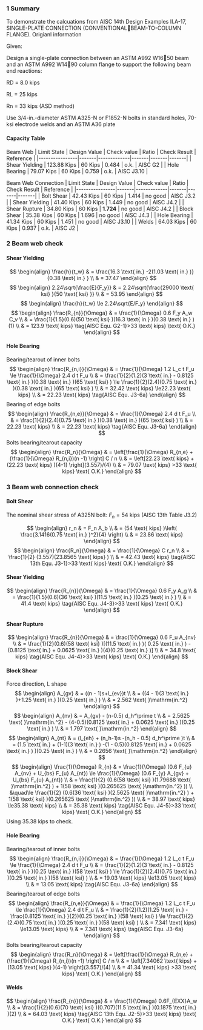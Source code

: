 ### 1 Summary
 
To demonstrate the calcuations from AISC 14th Design Examples 
II.A-17, SINGLE-PLATE CONNECTION (CONVENTIONALBEAM-TO-COLUMN FLANGE). Origianl information

Given:

Design a single-plate connection between an ASTM A992 W1650 beam and an ASTM A992 W1490 column
flange to support the following beam end reactions:

RD = 8.0 kips 

RL = 25 kips 

Rn = 33 kips (ASD method) 

Use 3/4-in.-diameter ASTM A325-N or F1852-N bolts in standard holes, 70-ksi electrode welds and an ASTM A36 plate 

#### Capacity Table
Beam Web
| Limit State    | Design Value | Check value | Ratio | Check Result | Reference |
|----------------|-------|-------------|-------|-------|-------|
| Shear Yielding | 123.88 Kips | 60 Kips | 0.484 | o.k. | AISC G2 |
| Hole Bearing | 79.07 Kips | 60 Kips | 0.759 | o.k. | AISC J3.10 |

Beam Web Connection
| Limit State    | Design Value | Check value | Ratio | Check Result | Reference |
|----------------|-------|-------------|-------|-------|-------|
| Bolt Shear | 42.43 Kips | 60 Kips | 1.414 | no good | AISC J3.2 |
| Shear Yielding | 41.40 Kips | 60 Kips | 1.449 | no good | AISC J4.2 |
| Shear Rupture | 34.80 Kips | 60 Kips | **1.724** | no good | AISC J4.2 |
| Block Shear | 35.38 Kips | 60 Kips | 1.696 | no good | AISC J4.3 |
| Hole Bearing | 41.34 Kips | 60 Kips | 1.451 | no good | AISC J3.10 |
| Welds | 64.03 Kips | 60 Kips | 0.937 | o.k. | AISC J2 |
### 2 Beam web check
#### Shear Yielding
$$
\begin{align}
\frac{h}{t_w} & = \frac{16.3 \text{ in.} -2(1.03 \text{ in.} )}{0.38 \text{ in.} } \\
  & = 37.47
\end{align}
$$
$$
\begin{align}
2.24\sqrt{\frac{E}{F_y}} & = 2.24\sqrt{\frac{29000 \text{ ksi} }{50 \text{ ksi} }} \\
  & = 53.95
\end{align}
$$
$$
\begin{align}
\frac{h}{t_w} \le 2.24\sqrt{E/F_y}
\end{align}
$$
$$
\begin{align}
\frac{R_{n}}{\Omega} & = \frac{1}{\Omega} 0.6 F_y A_w C_v \\
  & = \frac{1}{1.5}(0.6)(50 \text{ ksi} )(16.3 \text{ in.} )(0.38 \text{ in.} )(1) \\
  & = 123.9 \text{ kips} \tag{AISC Equ. G2-1}>33 \text{ kips}  \text{ O.K.}
\end{align}
$$
#### Hole Bearing
Bearing/tearout of inner bolts
$$
\begin{align}
\frac{R_{n,i}}{\Omega} & = \frac{1}{\Omega} 1.2 L_c t F_u \le \frac{1}{\Omega} 2.4 d t F_u \\
  & = \frac{1}{2}(1.2)(3 \text{ in.}  - 0.8125 \text{ in.} )(0.38 \text{ in.} )(65 \text{ ksi} ) \le \frac{1}{2}(2.4)(0.75 \text{ in.} )(0.38 \text{ in.} )(65 \text{ ksi} ) \\
  & = 32.42 \text{ kips} \le22.23 \text{ kips}  \\
  & = 22.23 \text{ kips} \tag{AISC Equ. J3-6a}
\end{align}
$$
Bearing of edge bolts
$$
\begin{align}
\frac{R_{n,e}}{\Omega} & = \frac{1}{\Omega} 2.4 d t F_u \\
  & = \frac{1}{2}(2.4)(0.75 \text{ in.} )(0.38 \text{ in.} )(65 \text{ ksi} ) \\
  & = 22.23 \text{ kips}  \\
  & = 22.23 \text{ kips} \tag{AISC Equ. J3-6a}
\end{align}
$$
Bolts bearing/tearout capacity
$$
\begin{align}
\frac{R_n}{\Omega} & = \left[\frac{1}{\Omega} R_{n,e} + (\frac{1}{\Omega} R_{n,i})(n -1) \right] C / n \\
  & = \left[22.23 \text{ kips}  + (22.23 \text{ kips} )(4-1) \right](3.557)/(4) \\
  & = 79.07 \text{ kips} >33 \text{ kips}  \text{ O.K.}
\end{align}
$$
### 3 Beam web connection check
#### Bolt Shear
The nominal shear stress of A325N bolt: $F_{n} = 54 \text{ kips} \text{ (AISC 13th Table J3.2)}$

$$
\begin{align}
r_n & =  F_n A_b \\
  & = (54 \text{ kips} )\left( \frac{3.1416(0.75 \text{ in.} )^2}{4} \right) \\
  & = 23.86 \text{ kips} 
\end{align}
$$
$$
\begin{align}
\frac{R_n}{\Omega} & = \frac{1}{\Omega} C r_n \\
  & = \frac{1}{2} (3.557)(23.8565 \text{ kips} ) \\
  & = 42.43 \text{ kips} \tag{AISC 13th Equ. J3-1}>33 \text{ kips}  \text{ O.K.}
\end{align}
$$
#### Shear Yielding
$$
\begin{align}
\frac{R_{n}}{\Omega} & = \frac{1}{\Omega} 0.6 F_y A_g \\
  & = \frac{1}{1.5}(0.6)(36 \text{ ksi} )(11.5 \text{ in.} )(0.25 \text{ in.} ) \\
  & = 41.4 \text{ kips} \tag{AISC Equ. J4-3}>33 \text{ kips}  \text{ O.K.}
\end{align}
$$
#### Shear Rupture
$$
\begin{align}
\frac{R_{n}}{\Omega} & = \frac{1}{\Omega} 0.6 F_u A_{nv} \\
  & = \frac{1}{2}(0.6)(58 \text{ ksi} )[(11.5 \text{ in.} )( 0.25 \text{ in.} ) - (0.8125 \text{ in.} + 0.0625 \text{ in.} )(4)(0.25 \text{ in.} )] \\
  & = 34.8 \text{ kips} \tag{AISC Equ. J4-4}>33 \text{ kips}  \text{ O.K.}
\end{align}
$$
#### Block Shear
Force direction, L shape
$$
\begin{align}
 A_{gv}  & = ((n - 1)s+l_{ev})t \\
  & = ((4 - 1)(3 \text{ in.} )+1.25 \text{ in.} )(0.25 \text{ in.} ) \\
  & = 2.562 \text{ }\mathrm{in.^2} 
\end{align}
$$
$$
\begin{align}
 A_{nv}  & = A_{gv} - (n-0.5) d_h^\prime t \\
  & = 2.5625 \text{ }\mathrm{in.^2}  - (4-0.5)(0.8125 \text{ in.}  + 0.0625 \text{ in.} )(0.25 \text{ in.} ) \\
  & = 1.797 \text{ }\mathrm{in.^2} 
\end{align}
$$
$$
\begin{align}
 A_{nt}  & = (l_{eh} + (n_h-1)s -(n_h - 0.5) d_h^\prime )t \\
  & = (1.5 \text{ in.}  + (1-1)(3 \text{ in.} ) -(1 - 0.5)(0.8125 \text{ in.}  + 0.0625 \text{ in.} ) )(0.25 \text{ in.} ) \\
  & = 0.2656 \text{ }\mathrm{in.^2} 
\end{align}
$$
$$
\begin{align}
\frac{1}{\Omega} R_{n} & = \frac{1}{\Omega} (0.6 F_{u} A_{nv} + U_{bs} F_{u} A_{nt}) \le \frac{1}{\Omega} (0.6 F_{y} A_{gv} + U_{bs} F_{u} A_{nt}) \\
  & = \frac{1}{2} (0.6(58 \text{ ksi} )(1.79688 \text{ }\mathrm{in.^2} ) + 1(58 \text{ ksi} )(0.265625 \text{ }\mathrm{in.^2} )) \\ 
 &\quad\le \frac{1}{2} (0.6(36 \text{ ksi} )(2.5625 \text{ }\mathrm{in.^2} ) + 1(58 \text{ ksi} )(0.265625 \text{ }\mathrm{in.^2} )) \\
  & = 38.97 \text{ kips} \le35.38 \text{ kips}  \\
  & = 35.38 \text{ kips} \tag{AISC Equ. J4-5}>33 \text{ kips}  \text{ O.K.}
\end{align}
$$
Using 35.38 kips to check.
#### Hole Bearing
Bearing/tearout of inner bolts
$$
\begin{align}
\frac{R_{n,i}}{\Omega} & = \frac{1}{\Omega} 1.2 L_c t F_u \le \frac{1}{\Omega} 2.4 d t F_u \\
  & = \frac{1}{2}(1.2)(3 \text{ in.}  - 0.8125 \text{ in.} )(0.25 \text{ in.} )(58 \text{ ksi} ) \le \frac{1}{2}(2.4)(0.75 \text{ in.} )(0.25 \text{ in.} )(58 \text{ ksi} ) \\
  & = 19.03 \text{ kips} \le13.05 \text{ kips}  \\
  & = 13.05 \text{ kips} \tag{AISC Equ. J3-6a}
\end{align}
$$
Bearing/tearout of edge bolts
$$
\begin{align}
\frac{R_{n,e}}{\Omega} & = \frac{1}{\Omega} 1.2 L_c t F_u \le \frac{1}{\Omega} 2.4 d t F_u \\
  & = \frac{1}{2}(1.2)(1.25 \text{ in.}  - \frac{0.8125 \text{ in.} }{2})(0.25 \text{ in.} )(58 \text{ ksi} ) \le \frac{1}{2}(2.4)(0.75 \text{ in.} )(0.25 \text{ in.} )(58 \text{ ksi} ) \\
  & = 7.341 \text{ kips} \le13.05 \text{ kips}  \\
  & = 7.341 \text{ kips} \tag{AISC Equ. J3-6a}
\end{align}
$$
Bolts bearing/tearout capacity
$$
\begin{align}
\frac{R_n}{\Omega} & = \left[\frac{1}{\Omega} R_{n,e} + (\frac{1}{\Omega} R_{n,i})(n -1) \right] C / n \\
  & = \left[7.34062 \text{ kips}  + (13.05 \text{ kips} )(4-1) \right](3.557)/(4) \\
  & = 41.34 \text{ kips} >33 \text{ kips}  \text{ O.K.}
\end{align}
$$
#### Welds
$$
\begin{align}
\frac{R_{n}}{\Omega} & = \frac{1}{\Omega} 0.6F_{EXX}A_w \\
  & = \frac{1}{2}(0.6)(70 \text{ ksi} )(0.707)(11.5 \text{ in.} )(0.1875 \text{ in.} )(2) \\
  & = 64.03 \text{ kips} \tag{AISC 13th Equ. J2-5}>33 \text{ kips}  \text{ O.K.} \text{ O.K.}
\end{align}
$$
